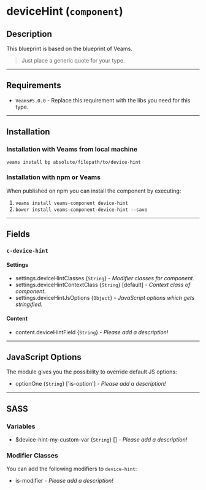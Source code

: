 
# deviceHint (`component`)

## Description

This blueprint is based on the blueprint of Veams.

> Just place a generic quote for your type.

-----------

## Requirements
- `Veams#5.0.0` - Replace this requirement with the libs you need for this type.

-----------

## Installation

### Installation with Veams from local machine

`veams install bp absolute/filepath/to/device-hint`

### Installation with npm or Veams

When published on npm you can install the component by executing:

1. `veams install veams-component device-hint`
2. `bower install veams-component-device-hint --save`

-----------

## Fields

### `c-device-hint`

#### Settings
- settings.deviceHintClasses {`String`} - _Modifier classes for component._
- settings.deviceHintContextClass {`String`} [default] - _Context class of component._ 
- settings.deviceHintJsOptions {`Object`} - _JavaScript options which gets stringified._

#### Content
- content.deviceHintField {`String`} - _Please add a description!_

-------------

## JavaScript Options

The module gives you the possibility to override default JS options:

- optionOne {`String`} ['is-option'] - _Please add a description!_

------------

## SASS

### Variables

- $device-hint-my-custom-var {`String`} [] - _Please add a description!_

### Modifier Classes

You can add the following modifiers to `device-hint`:
- is-modifier - _Please add a description!_

